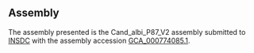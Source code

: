 

Assembly
--------

The assembly presented is the Cand\_albi\_P87\_V2 assembly submitted to
[INSDC](http://www.insdc.org) with the assembly accession
[GCA\_000774085.1](http://www.ebi.ac.uk/ena/data/view/GCA_000774085.1).
